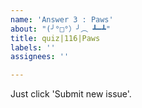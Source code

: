 ```yaml
---
name: 'Answer 3 : Paws'
about: "(╯°□°）╯︵ ┻━┻"
title: quiz|116|Paws
labels: ''
assignees: ''

---
```


Just click 'Submit new issue'.
